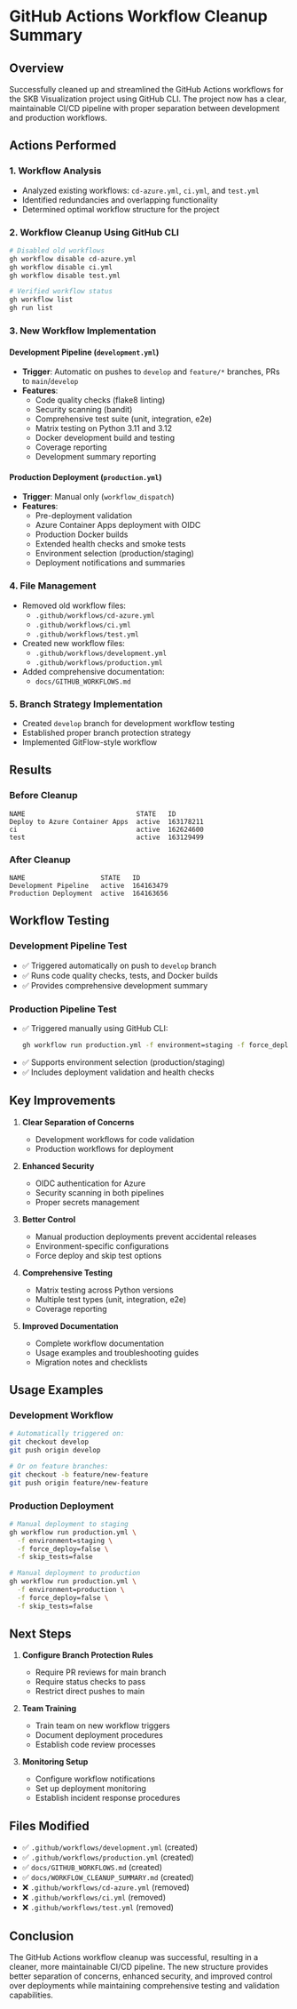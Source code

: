 # GitHub Actions Workflow Cleanup Summary

## Overview

Successfully cleaned up and streamlined the GitHub Actions workflows for the SKB Visualization project using GitHub CLI. The project now has a clear, maintainable CI/CD pipeline with proper separation between development and production workflows.

## Actions Performed

### 1. Workflow Analysis
- Analyzed existing workflows: `cd-azure.yml`, `ci.yml`, and `test.yml`
- Identified redundancies and overlapping functionality
- Determined optimal workflow structure for the project

### 2. Workflow Cleanup Using GitHub CLI
```bash
# Disabled old workflows
gh workflow disable cd-azure.yml
gh workflow disable ci.yml  
gh workflow disable test.yml

# Verified workflow status
gh workflow list
gh run list
```

### 3. New Workflow Implementation

#### Development Pipeline (`development.yml`)
- **Trigger**: Automatic on pushes to `develop` and `feature/*` branches, PRs to `main`/`develop`
- **Features**:
  - Code quality checks (flake8 linting)
  - Security scanning (bandit)
  - Comprehensive test suite (unit, integration, e2e)
  - Matrix testing on Python 3.11 and 3.12
  - Docker development build and testing
  - Coverage reporting
  - Development summary reporting

#### Production Deployment (`production.yml`)
- **Trigger**: Manual only (`workflow_dispatch`)
- **Features**:
  - Pre-deployment validation
  - Azure Container Apps deployment with OIDC
  - Production Docker builds
  - Extended health checks and smoke tests
  - Environment selection (production/staging)
  - Deployment notifications and summaries

### 4. File Management
- Removed old workflow files:
  - `.github/workflows/cd-azure.yml`
  - `.github/workflows/ci.yml`
  - `.github/workflows/test.yml`
- Created new workflow files:
  - `.github/workflows/development.yml`
  - `.github/workflows/production.yml`
- Added comprehensive documentation:
  - `docs/GITHUB_WORKFLOWS.md`

### 5. Branch Strategy Implementation
- Created `develop` branch for development workflow testing
- Established proper branch protection strategy
- Implemented GitFlow-style workflow

## Results

### Before Cleanup
```
NAME                            STATE   ID       
Deploy to Azure Container Apps  active  163178211
ci                              active  162624600
test                            active  163129499
```

### After Cleanup
```
NAME                   STATE   ID       
Development Pipeline   active  164163479
Production Deployment  active  164163656
```

## Workflow Testing

### Development Pipeline Test
- ✅ Triggered automatically on push to `develop` branch
- ✅ Runs code quality checks, tests, and Docker builds
- ✅ Provides comprehensive development summary

### Production Pipeline Test
- ✅ Triggered manually using GitHub CLI:
  ```bash
  gh workflow run production.yml -f environment=staging -f force_deploy=false -f skip_tests=true
  ```
- ✅ Supports environment selection (production/staging)
- ✅ Includes deployment validation and health checks

## Key Improvements

1. **Clear Separation of Concerns**
   - Development workflows for code validation
   - Production workflows for deployment

2. **Enhanced Security**
   - OIDC authentication for Azure
   - Security scanning in both pipelines
   - Proper secrets management

3. **Better Control**
   - Manual production deployments prevent accidental releases
   - Environment-specific configurations
   - Force deploy and skip test options

4. **Comprehensive Testing**
   - Matrix testing across Python versions
   - Multiple test types (unit, integration, e2e)
   - Coverage reporting

5. **Improved Documentation**
   - Complete workflow documentation
   - Usage examples and troubleshooting guides
   - Migration notes and checklists

## Usage Examples

### Development Workflow
```bash
# Automatically triggered on:
git checkout develop
git push origin develop

# Or on feature branches:
git checkout -b feature/new-feature
git push origin feature/new-feature
```

### Production Deployment
```bash
# Manual deployment to staging
gh workflow run production.yml \
  -f environment=staging \
  -f force_deploy=false \
  -f skip_tests=false

# Manual deployment to production
gh workflow run production.yml \
  -f environment=production \
  -f force_deploy=false \
  -f skip_tests=false
```

## Next Steps

1. **Configure Branch Protection Rules**
   - Require PR reviews for main branch
   - Require status checks to pass
   - Restrict direct pushes to main

2. **Team Training**
   - Train team on new workflow triggers
   - Document deployment procedures
   - Establish code review processes

3. **Monitoring Setup**
   - Configure workflow notifications
   - Set up deployment monitoring
   - Establish incident response procedures

## Files Modified

- ✅ `.github/workflows/development.yml` (created)
- ✅ `.github/workflows/production.yml` (created)
- ✅ `docs/GITHUB_WORKFLOWS.md` (created)
- ✅ `docs/WORKFLOW_CLEANUP_SUMMARY.md` (created)
- ❌ `.github/workflows/cd-azure.yml` (removed)
- ❌ `.github/workflows/ci.yml` (removed)
- ❌ `.github/workflows/test.yml` (removed)

## Conclusion

The GitHub Actions workflow cleanup was successful, resulting in a cleaner, more maintainable CI/CD pipeline. The new structure provides better separation of concerns, enhanced security, and improved control over deployments while maintaining comprehensive testing and validation capabilities. 